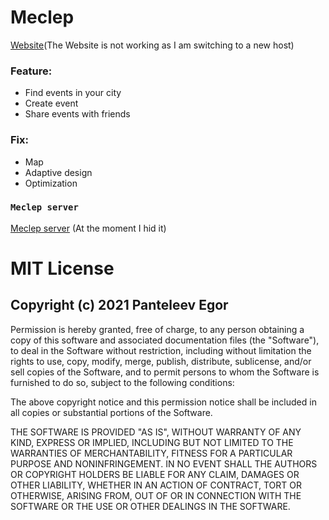 # Meclep

[Website](http://www.meclep.ru/authorization)(The Website is not working as I am switching to a new host)

### Feature:

- Find events in your city
- Create event
- Share events with friends

### Fix:
- Map
- Adaptive design
- Optimization 

### `Meclep server`

[Meclep server](https://github.com/renavat72/MeclepServer) (At the moment I hid it)

# MIT License

## Copyright (c) 2021 Panteleev Egor

Permission is hereby granted, free of charge, to any person obtaining a copy
of this software and associated documentation files (the "Software"), to deal
in the Software without restriction, including without limitation the rights
to use, copy, modify, merge, publish, distribute, sublicense, and/or sell
copies of the Software, and to permit persons to whom the Software is
furnished to do so, subject to the following conditions:

The above copyright notice and this permission notice shall be included in all
copies or substantial portions of the Software.

THE SOFTWARE IS PROVIDED "AS IS", WITHOUT WARRANTY OF ANY KIND, EXPRESS OR
IMPLIED, INCLUDING BUT NOT LIMITED TO THE WARRANTIES OF MERCHANTABILITY,
FITNESS FOR A PARTICULAR PURPOSE AND NONINFRINGEMENT. IN NO EVENT SHALL THE
AUTHORS OR COPYRIGHT HOLDERS BE LIABLE FOR ANY CLAIM, DAMAGES OR OTHER
LIABILITY, WHETHER IN AN ACTION OF CONTRACT, TORT OR OTHERWISE, ARISING FROM,
OUT OF OR IN CONNECTION WITH THE SOFTWARE OR THE USE OR OTHER DEALINGS IN THE
SOFTWARE.
